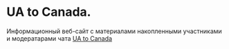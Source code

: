 # UA to Canada.

Информационный веб-сайт с материалами накопленными участниками и модератарами чата [UA to Canada](https://t.me/UAtoCanada)
